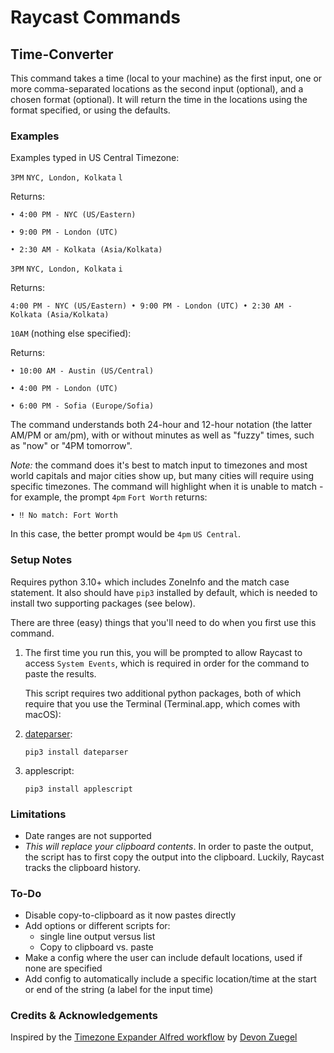 # Raycast Commands

## Time-Converter
This command takes a time (local to your machine) as the first input, one or more comma-separated locations as the second input (optional), and a chosen format (optional). It will return the time in the locations using the format specified, or using the defaults.

### Examples
Examples typed in US Central Timezone:

`3PM` `NYC, London, Kolkata` `l`

Returns:

```
• 4:00 PM - NYC (US/Eastern)

• 9:00 PM - London (UTC)

• 2:30 AM - Kolkata (Asia/Kolkata)
```


`3PM` `NYC, London, Kolkata` `i`


Returns:


`4:00 PM - NYC (US/Eastern) • 9:00 PM - London (UTC) • 2:30 AM - Kolkata (Asia/Kolkata)`



`10AM` (nothing else specified):


Returns:


```
• 10:00 AM - Austin (US/Central)

• 4:00 PM - London (UTC)

• 6:00 PM - Sofia (Europe/Sofia)
```


The command understands both 24-hour and 12-hour notation (the latter AM/PM or am/pm), with or without minutes as well as "fuzzy" times, such as "now" or "4PM tomorrow".

*Note:* the command does it's best to match input to timezones and most world capitals and major cities show up, but many cities will require using specific timezones. The command will highlight when it is unable to match - for example, the prompt `4pm` `Fort Worth` returns:

`• ‼️ No match: Fort Worth`

In this case, the better prompt would be `4pm` `US Central`.

### Setup Notes
Requires python 3.10+ which includes ZoneInfo and the match case statement. It also should have `pip3` installed by default, which is needed to install two supporting packages (see below).

There are three (easy) things that you'll need to do when you first use this command.
1. The first time you run this, you will be prompted to allow Raycast to access `System Events`, which is required in order for the command to paste the results.

	This script requires two additional python packages, both of which require that you use the Terminal (Terminal.app, which comes with macOS): 

2. [dateparser](https://dateparser.readthedocs.io/en/latest/):

 	`pip3 install dateparser`

3. applescript:

	`pip3 install applescript`

### Limitations
* Date ranges are not supported
* *This will replace your clipboard contents*. In order to paste the output, the script has to first copy the output into the clipboard. Luckily, Raycast tracks the clipboard history.

### To-Do
- Disable copy-to-clipboard as it now pastes directly
- Add options or different scripts for:
	- single line output versus list
	- Copy to clipboard vs. paste
- Make a config where the user can include default locations, used if none are specified
- Add config to automatically include a specific location/time at the start or end of the string (a label for the input time)

### Credits & Acknowledgements
Inspired by the [Timezone Expander Alfred workflow](https://github.com/devonzuegel/timezone-expander.alfredworkflow) by [Devon Zuegel](https://devonzuegel.com)
